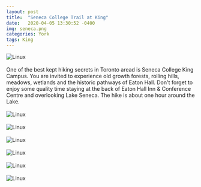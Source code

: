 ```yaml
---
layout: post
title:  "Seneca College Trail at King"
date:   2020-04-05 13:30:52 -0400
img: seneca.png
categories: York
tags: King
---
```


![Linux]({{site.baseurl}}/images/seneca.png)
<br>
<br>
One of the best kept hiking secrets in Toronto aread is Seneca College King Campus. You are invited to experience old growth forests, rolling hills, meadows, 
wetlands and the historic pathways of Eaton Hall. Don't forget to enjoy some quality time staying at the back of Eaton Hall Inn & Conference Centre 
and overlooking Lake Seneca. The hike is about one hour around the Lake.
<br>
<br>
![Linux]({{site.baseurl}}/images/seneca1.jpg)
<br>
<br>
![Linux]({{site.baseurl}}/images/seneca2.jpg)
<br>
<br>
![Linux]({{site.baseurl}}/images/seneca3.jpg)
<br>
<br>
![Linux]({{site.baseurl}}/images/seneca4.jpg)
<br>
<br>
![Linux]({{site.baseurl}}/images/seneca5.jpg)
<br>
<br>
![Linux]({{site.baseurl}}/images/seneca6.jpg)
